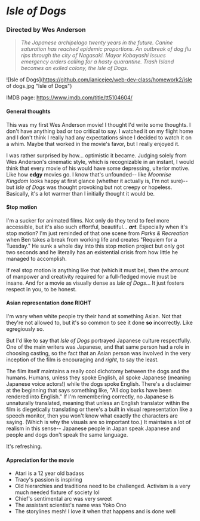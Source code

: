 # _Isle of Dogs_
### Directed by Wes Anderson

> _The Japanese archipelago twenty years in the future. Canine saturation has reached epidemic proportions. An outbreak of dog flu rips through the city of Nagasaki. Mayor Kobayashi issues emergency orders calling for a hasty quarantine. Trash Island becomes an exiled colony, the Isle of Dogs._

![Isle of Dogs](https://github.com/lanicejee/web-dev-class/homework2/isle of dogs.jpg "Isle of Dogs")

IMDB page: https://www.imdb.com/title/tt5104604/

#### General thoughts

This was my first Wes Anderson movie! I thought I'd write some thoughts. I don't have anything bad or too critical to say. I watched it on my flight home and I don't think I really had any expectations since I decided to watch it on a whim. Maybe that worked in the movie's favor, but I really enjoyed it.

I was rather surprised by how... optimistic it became. Judging solely from Wes Anderson's cinematic style, which is recognizable in an instant, I would think that every movie of his would have some depressing, ulterior motive. Like how **edgy** movies go. I know that's unfounded-- like _Moonrise Kingdom_ looks happy at first glance (whether it actually is, I'm not sure)-- but _Isle of Dogs_ was thought provoking but not creepy or hopeless. Basically, it's a lot warmer than I initially thought it would be.

#### Stop motion

I'm a sucker for animated films. Not only do they tend to feel more accessible, but it's also such effortful, beautiful... ***art***. Especially when it's stop motion? I'm just reminded of that one scene from _Parks & Recreation_ when Ben takes a break from working life and creates "Requiem for a Tuesday." He sunk a whole day into this stop motion project but only got two seconds and he literally has an existential crisis from how little he managed to accomplish.

If real stop motion is anything like that (which it must be), then the amount of manpower and creativity required for a full-fledged movie must be insane. And for a movie as visually dense as _Isle of Dogs_... It just fosters respect in you, to be honest.

#### Asian representation done RIGHT

I'm wary when white people try their hand at something Asian. Not that they're not allowed to, but it's so common to see it done **so** incorrectly. Like egregiously so.

But I'd like to say that _Isle of Dogs_ portrayed Japanese culture respectfully. One of the main writers was Japanese, and that same person had a role in choosing casting, so the fact that an Asian person was involved in the very inception of the film is encouraging and _right_, to say the least.

The film itself maintains a really cool dichotomy between the dogs and the humans. Humans, unless they spoke English, all spoke Japanese (meaning Japanese voice actors!) while the dogs spoke English. There's a disclaimer at the beginning that says something like, "All dog barks have been rendered into English." If I'm remembering correctly, no Japanese is unnaturally translated, meaning that unless an English translator within the film is diegetically translating or there's a built in visual representation like a speech monitor, then you won't know what exactly the characters are saying. (Which is why the visuals are so important too.) It maintains a lot of realism in this sense-- Japanese people in Japan speak Japanese and people and dogs don't speak the same language.

It's refreshing.

#### Appreciation for the movie

* Atari is a 12 year old badass
* Tracy's passion is inspiring
* Old hierarchies and traditions need to be challenged. Activism is a very much needed fixture of society lol
* Chief's sentimental arc was very sweet
* The assistant scientist's name was Yoko Ono
* The storylines mesh! I love it when that happens and is done well
